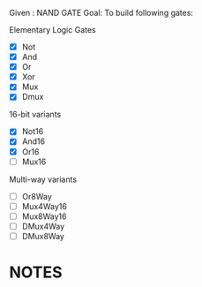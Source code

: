 Given : NAND GATE
Goal: To build following gates:

Elementary Logic Gates
- [x] Not
- [x] And
- [x] Or
- [x] Xor
- [x] Mux
- [x] Dmux

16-bit variants
- [x] Not16
- [x] And16
- [x] Or16
- [ ] Mux16

Multi-way variants
- [ ] Or8Way
- [ ] Mux4Way16
- [ ] Mux8Way16
- [ ] DMux4Way
- [ ] DMux8Way

# NOTES

